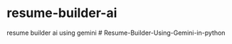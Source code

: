 # resume-builder-ai
resume builder ai using gemini 
#   R e s u m e - B u i l d e r - U s i n g - G e m i n i - i n - p y t h o n  
 